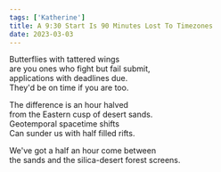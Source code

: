 ```yaml
---
tags: ['Katherine']
title: A 9:30 Start Is 90 Minutes Lost To Timezones
date: 2023-03-03
---
```


Butterflies with tattered wings  
are you ones who fight but fail submit,  
applications with deadlines due.  
They'd be on time if you are too.

The difference is an hour halved    
from the Eastern cusp of desert sands.  
Geotemporal spacetime shifts  
Can sunder us with half filled rifts.

We've got a half an hour come between  
the sands and the silica-desert forest screens.
